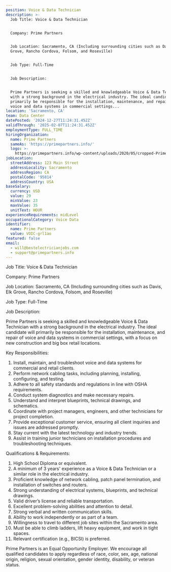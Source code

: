 ```yaml
---
position: Voice & Data Technician
description: >-
  Job Title: Voice & Data Technician


  Company: Prime Partners


  Job Location: Sacramento, CA (Including surrounding cities such as Davis, Elk
  Grove, Rancho Cordova, Folsom, and Roseville)


  Job Type: Full-Time


  Job Description:


  Prime Partners is seeking a skilled and knowledgeable Voice & Data Technician
  with a strong background in the electrical industry. The ideal candidate will
  primarily be responsible for the installation, maintenance, and repair of
  voice and data systems in commercial settings...
location: 'Sacramento, CA'
team: Data Center
datePosted: '2024-12-27T11:24:31.452Z'
validThrough: '2025-02-07T11:24:31.452Z'
employmentType: FULL_TIME
hiringOrganization:
  name: Prime Partners
  sameAs: 'https://primepartners.info/'
  logo: >-
    https://primepartners.info/wp-content/uploads/2020/05/cropped-Prime-Partners-Logo-NO-BG-1-1.png
jobLocation:
  streetAddress: 123 Main Street
  addressLocality: Sacramento
  addressRegion: CA
  postalCode: '95814'
  addressCountry: USA
baseSalary:
  currency: USD
  value: 29
  minValue: 23
  maxValue: 35
  unitText: HOUR
experienceRequirements: midLevel
occupationalCategory: Voice Data
identifier:
  name: Prime Partners
  value: VOIC-grl1ao
featured: false
email:
  - will@bestelectricianjobs.com
  - support@primepartners.info
---
```




Job Title: Voice & Data Technician

Company: Prime Partners

Job Location: Sacramento, CA (Including surrounding cities such as Davis, Elk Grove, Rancho Cordova, Folsom, and Roseville)

Job Type: Full-Time

Job Description:

Prime Partners is seeking a skilled and knowledgeable Voice & Data Technician with a strong background in the electrical industry. The ideal candidate will primarily be responsible for the installation, maintenance, and repair of voice and data systems in commercial settings, with a focus on new construction and big box retail locations. 

Key Responsibilities:

1. Install, maintain, and troubleshoot voice and data systems for commercial and retail clients.
2. Perform network cabling tasks, including planning, installing, configuring, and testing.
3. Adhere to all safety standards and regulations in line with OSHA requirements.
4. Conduct system diagnostics and make necessary repairs.
5. Understand and interpret blueprints, technical drawings, and schematics.
6. Coordinate with project managers, engineers, and other technicians for project completion.
7. Provide exceptional customer service, ensuring all client inquiries and issues are addressed promptly.
8. Stay current with the latest technology and industry trends.
9. Assist in training junior technicians on installation procedures and troubleshooting techniques.

Qualifications & Requirements:

1. High School Diploma or equivalent.
2. A minimum of 3 years' experience as a Voice & Data Technician or a similar role in the electrical industry.
3. Proficient knowledge of network cabling, patch panel termination, and installation of switches and routers.
4. Strong understanding of electrical systems, blueprints, and technical drawings.
5. Valid driver’s license and reliable transportation.
6. Excellent problem-solving abilities and attention to detail.
7. Strong verbal and written communication skills.
8. Ability to work independently or as part of a team.
9. Willingness to travel to different job sites within the Sacramento area.
10. Must be able to climb ladders, lift heavy equipment, and work in tight spaces.
11. Relevant certification (e.g., BICSI) is preferred.

Prime Partners is an Equal Opportunity Employer. We encourage all qualified candidates to apply regardless of race, color, sex, age, national origin, religion, sexual orientation, gender identity, disability, or veteran status.
